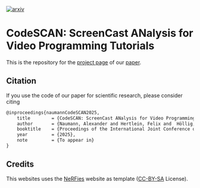 [![arxiv](http://img.shields.io/badge/paper-arxiv.2409.18556-B31B1B.svg)](https://arxiv.org/abs/2409.18556)

# CodeSCAN: ScreenCast ANalysis for Video Programming Tutorials

This is the repository for the [project page](https://a-nau.github.io/codescan/) of
our [paper](https://arxiv.org/abs/2409.18556).

## Citation

If you use the code of our paper for scientific research, please consider citing

```latex
@inproceedings{naumannCodeSCAN2025,
	title        = {CodeSCAN: ScreenCast ANalysis for Video Programming Tutorials},
	author       = {Naumann, Alexander and Hertlein, Felix and  Höllig, Jacqueline and Cazzonelli, Lucas and Thoma, Steffen},
	booktitle    = {Proceedings of the International Joint Conference on Computer Vision Theory and Applications (VISAPP) 2025},
	year         = {2025},
	note         = {To appear in}
}
```

## Credits

This websites uses the [NeRFies](https://nerfies.github.io) website as template ([CC-BY-SA](http://creativecommons.org/licenses/by-sa/4.0/) License).
